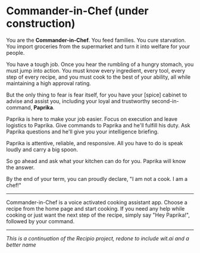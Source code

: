 # Commander-in-Chef (under construction)

You are the **Commander-in-Chef**. You feed families. You cure starvation. You import groceries from the supermarket and turn it into welfare for your people.

You have a tough job. Once you hear the rumbling of a hungry stomach, you must jump into action. You must know every ingredient, every tool, every step of every recipe, and you must cook to the best of your ability, all while maintaining a high approval rating.

But the only thing to fear is fear itself, for you have your [spice] cabinet to advise and assist you, including your loyal and trustworthy second-in-command, **Paprika**.

Paprika is here to make your job easier. Focus on execution and leave logistics to Paprika. Give commands to Paprika and he'll fulfill his duty. Ask Paprika questions and he'll give you your intelligence briefing.

Paprika is attentive, reliable, and responsive. All you have to do is speak loudly and carry a big spoon.

So go ahead and ask what your kitchen can do for you. Paprika will know the answer.

By the end of your term, you can proudly declare, "I am not a cook. I am a chef!"

---

Commander-in-Chef is a voice activated cooking assistant app. Choose a recipe from the home page and start cooking. If you need any help while cooking or just want the next step of the recipe, simply say "Hey Paprika!", followed by your command.

---

*This is a continuation of the Recipio project, redone to include wit.ai and a better name*
